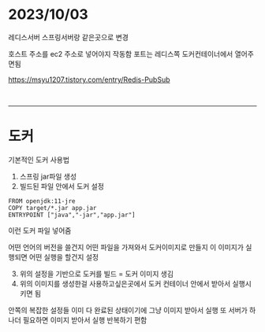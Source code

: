 # 2023/10/03
레디스서버 스프링서버랑 같은곳으로 변경

호스트 주소를 ec2 주소로 넣어야지 작동함 포트는 레디스쪽 도커컨테이너에서 열어주면됨

https://msyu1207.tistory.com/entry/Redis-PubSub

​

---

# 도커

기본적인 도커 사용법

1. 스프링 jar파일 생성
2. 빌드된 파일 안에서 도커 설정

```
FROM openjdk:11-jre
COPY target/*.jar app.jar
ENTRYPOINT ["java","-jar","app.jar"]
```
이런 도커 파일 넣어줌

어떤 언어의 버전을 쓸건지
어떤 파일을 가져와서 도커이미지로 만들지
이 이미지가 실행되면 어떤 실행을 할건지 설정

3. 위의 설정을 기반으로 도커를 빌드 = 도커 이미지 생김
4. 위의 이미지를 생성한걸 사용하고싶은곳에서 도커 컨테이너 안에서 받아서 실행시키면 됨 

 안쪽의 복잡한 설정들 이미 다 완료된 상태이기에 그냥 이미지 받아서 실행 
 또 서버가 하나더 필요하면 이미지 받아서 실행 반복하기 편함